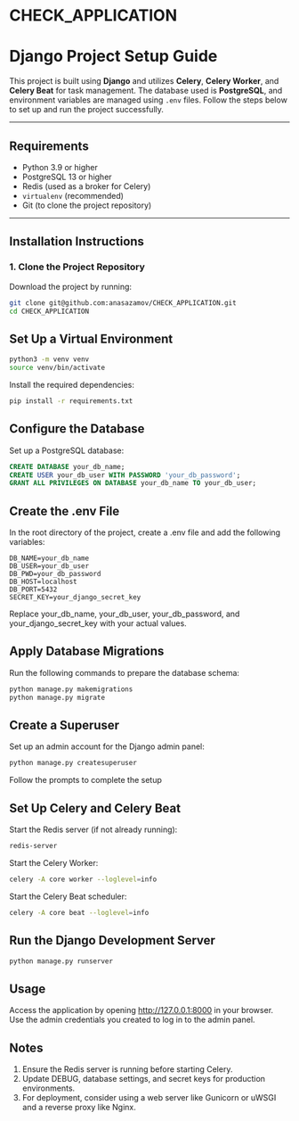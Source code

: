# CHECK_APPLICATION

# Django Project Setup Guide

This project is built using **Django** and utilizes **Celery**, **Celery Worker**, and **Celery Beat** for task management. The database used is **PostgreSQL**, and environment variables are managed using `.env` files. Follow the steps below to set up and run the project successfully.

---

## Requirements

- Python 3.9 or higher
- PostgreSQL 13 or higher
- Redis (used as a broker for Celery)
- `virtualenv` (recommended)
- Git (to clone the project repository)

---

## Installation Instructions

### 1. Clone the Project Repository

Download the project by running:

```bash
git clone git@github.com:anasazamov/CHECK_APPLICATION.git
cd CHECK_APPLICATION
```
## Set Up a Virtual Environment

```bash
python3 -m venv venv
source venv/bin/activate  
```
Install the required dependencies:
```bash
pip install -r requirements.txt
```
## Configure the Database
Set up a PostgreSQL database:
```sql
CREATE DATABASE your_db_name;
CREATE USER your_db_user WITH PASSWORD 'your_db_password';
GRANT ALL PRIVILEGES ON DATABASE your_db_name TO your_db_user;

```
## Create the .env File
In the root directory of the project, create a .env file and add the following variables:

```env
DB_NAME=your_db_name
DB_USER=your_db_user
DB_PWD=your_db_password
DB_HOST=localhost
DB_PORT=5432
SECRET_KEY=your_django_secret_key
```
Replace your_db_name, your_db_user, your_db_password, and your_django_secret_key with your actual values.
## Apply Database Migrations
Run the following commands to prepare the database schema:
```bash
python manage.py makemigrations
python manage.py migrate
```
## Create a Superuser
Set up an admin account for the Django admin panel:
```bash
python manage.py createsuperuser
```
Follow the prompts to complete the setup

## Set Up Celery and Celery Beat
Start the Redis server (if not already running):
```bash
redis-server
```
Start the Celery Worker:
```bash
celery -A core worker --loglevel=info
```
Start the Celery Beat scheduler:
```bash
celery -A core beat --loglevel=info
```
## Run the Django Development Server
```bash
python manage.py runserver
```
## Usage
Access the application by opening http://127.0.0.1:8000 in your browser. Use the admin credentials you created to log in to the admin panel.
## Notes
1. Ensure the Redis server is running before starting Celery.
2. Update DEBUG, database settings, and secret keys for production environments.
3. For deployment, consider using a web server like Gunicorn or uWSGI and a reverse proxy like Nginx.


